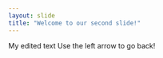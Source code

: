 ```yaml
---
layout: slide
title: "Welcome to our second slide!"
---
```

My edited text
Use the left arrow to go back!
